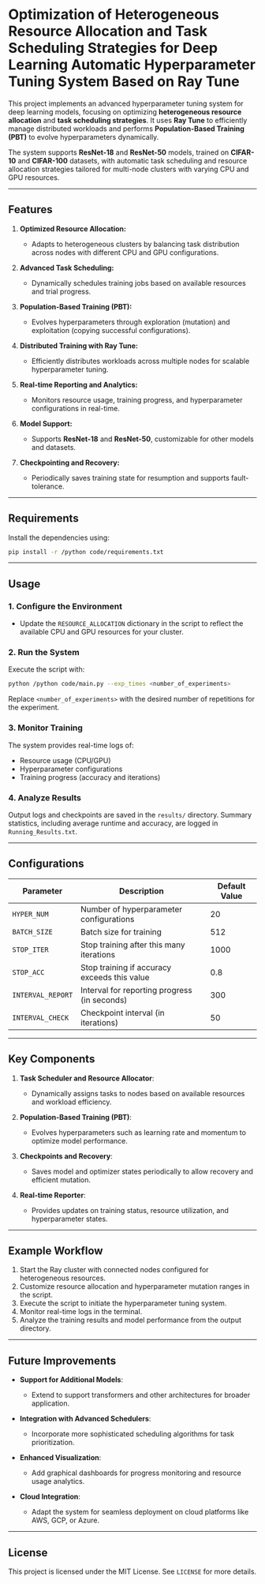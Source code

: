 # Optimization of Heterogeneous Resource Allocation and Task Scheduling Strategies for Deep Learning Automatic Hyperparameter Tuning System Based on Ray Tune

This project implements an advanced hyperparameter tuning system for deep learning models, focusing on optimizing **heterogeneous resource allocation** and **task scheduling strategies**. It uses **Ray Tune** to efficiently manage distributed workloads and performs **Population-Based Training (PBT)** to evolve hyperparameters dynamically.

The system supports **ResNet-18** and **ResNet-50** models, trained on **CIFAR-10** and **CIFAR-100** datasets, with automatic task scheduling and resource allocation strategies tailored for multi-node clusters with varying CPU and GPU resources.

---

## Features

1. **Optimized Resource Allocation:**
   - Adapts to heterogeneous clusters by balancing task distribution across nodes with different CPU and GPU configurations.
   
2. **Advanced Task Scheduling:**
   - Dynamically schedules training jobs based on available resources and trial progress.
   
3. **Population-Based Training (PBT):**
   - Evolves hyperparameters through exploration (mutation) and exploitation (copying successful configurations).

4. **Distributed Training with Ray Tune:**
   - Efficiently distributes workloads across multiple nodes for scalable hyperparameter tuning.

5. **Real-time Reporting and Analytics:**
   - Monitors resource usage, training progress, and hyperparameter configurations in real-time.

6. **Model Support:**
   - Supports **ResNet-18** and **ResNet-50**, customizable for other models and datasets.

7. **Checkpointing and Recovery:**
   - Periodically saves training state for resumption and supports fault-tolerance.

---

## Requirements

Install the dependencies using:
```bash
pip install -r /python code/requirements.txt
```

---

## Usage

### 1. Configure the Environment
- Update the `RESOURCE_ALLOCATION` dictionary in the script to reflect the available CPU and GPU resources for your cluster.

### 2. Run the System
Execute the script with:
```bash
python /python code/main.py --exp_times <number_of_experiments>
```
Replace `<number_of_experiments>` with the desired number of repetitions for the experiment.

### 3. Monitor Training
The system provides real-time logs of:
- Resource usage (CPU/GPU)
- Hyperparameter configurations
- Training progress (accuracy and iterations)

### 4. Analyze Results
Output logs and checkpoints are saved in the `results/` directory. Summary statistics, including average runtime and accuracy, are logged in `Running_Results.txt`.

---

## Configurations

| Parameter               | Description                                    | Default Value |
|-------------------------|------------------------------------------------|---------------|
| `HYPER_NUM`             | Number of hyperparameter configurations        | 20            |
| `BATCH_SIZE`            | Batch size for training                        | 512           |
| `STOP_ITER`             | Stop training after this many iterations       | 1000          |
| `STOP_ACC`              | Stop training if accuracy exceeds this value   | 0.8           |
| `INTERVAL_REPORT`       | Interval for reporting progress (in seconds)   | 300           |
| `INTERVAL_CHECK`        | Checkpoint interval (in iterations)            | 50            |

---

## Key Components

1. **Task Scheduler and Resource Allocator**:
   - Dynamically assigns tasks to nodes based on available resources and workload efficiency.

2. **Population-Based Training (PBT)**:
   - Evolves hyperparameters such as learning rate and momentum to optimize model performance.

3. **Checkpoints and Recovery**:
   - Saves model and optimizer states periodically to allow recovery and efficient mutation.

4. **Real-time Reporter**:
   - Provides updates on training status, resource utilization, and hyperparameter states.

---

## Example Workflow

1. Start the Ray cluster with connected nodes configured for heterogeneous resources.
2. Customize resource allocation and hyperparameter mutation ranges in the script.
3. Execute the script to initiate the hyperparameter tuning system.
4. Monitor real-time logs in the terminal.
5. Analyze the training results and model performance from the output directory.

---

## Future Improvements

- **Support for Additional Models**:
  - Extend to support transformers and other architectures for broader application.

- **Integration with Advanced Schedulers**:
  - Incorporate more sophisticated scheduling algorithms for task prioritization.

- **Enhanced Visualization**:
  - Add graphical dashboards for progress monitoring and resource usage analytics.

- **Cloud Integration**:
  - Adapt the system for seamless deployment on cloud platforms like AWS, GCP, or Azure.

---

## License

This project is licensed under the MIT License. See `LICENSE` for more details.
